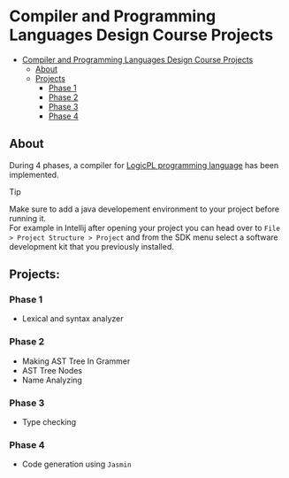 # Compiler and Programming Languages Design Course Projects

- [Compiler and Programming Languages Design Course Projects](#compiler-and-programming-languages-design-course-projects)
  - [About](#about)
  - [Projects](#projects)
    - [Phase 1](#phase-1)
    - [Phase 2](#phase-2)
    - [Phase 3](#phase-3)
    - [Phase 4](#phase-4)

## About
During 4 phases, a compiler for [LogicPL programming language](/LogicPL_Document.pdf) has been implemented.

> [!TIP]
> Make sure to add a java developement environment to your project before running it.\
> For example in Intellij after opening your project you can head over to `File > Project Structure > Project` and from the SDK menu select a software development kit that you previously installed.

## Projects:

### Phase 1
* Lexical and syntax analyzer

### Phase 2
* Making AST Tree In Grammer
* AST Tree Nodes
* Name Analyzing

### Phase 3
- Type checking

### Phase 4
- Code generation using `Jasmin`
